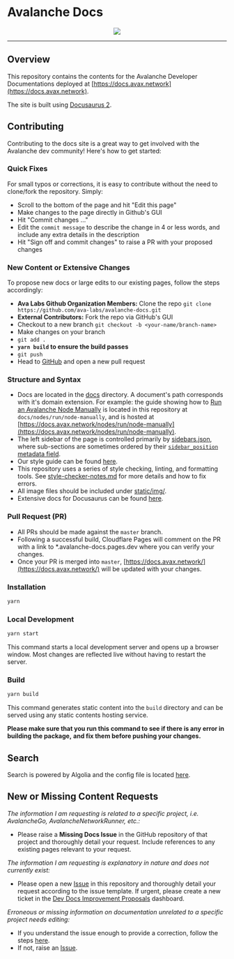 # Avalanche Docs

<div align="center">
  <img src="static/AvalancheLogoRed.png?raw=true">
</div>

---

## Overview

This repository contains the contents for the Avalanche Developer Documentations
deployed at [https://docs.avax.network](https://docs.avax.network).

The site is built using [Docusaurus 2](https://docusaurus.io/).

## Contributing

Contributing to the docs site is a great way to get involved with the Avalanche dev community!
Here's how to get started: 

### Quick Fixes

For small typos or corrections, it is easy to contribute without the need to clone/fork the
repository. Simply:

- Scroll to the bottom of the page and hit "Edit this page"
- Make changes to the page directly in Github's GUI
- Hit "Commit changes ..."
- Edit the `commit message` to describe the change in 4 or less words,
and include any extra details in the description
- Hit "Sign off and commit changes" to raise a PR with your proposed changes


### New Content or Extensive Changes

To propose new docs or large edits to our existing pages, follow the steps accordingly:

- **Ava Labs Github Organization Members:** Clone the repo
`git clone https://github.com/ava-labs/avalanche-docs.git`
- **External Contributors:** Fork the repo via GitHub's GUI
- Checkout to a new branch `git checkout -b <your-name/branch-name>`
- Make changes on your branch
- `git add .`
- **`yarn build` to ensure the build passes**
- `git push`
- Head to [GitHub](https://github.com/ava-labs/avalanche-docs)
and open a new pull request

### Structure and Syntax

- Docs are located in the [docs](docs) directory. A document's path corresponds
with it's domain extension. For example: the guide showing how to
[Run an Avalanche Node Manually](https://docs.avax.network/nodes/run/node-manually)
is located in this repository at `docs/nodes/run/node-manually`, and is hosted at
[https://docs.avax.network/nodes/run/node-manually](https://docs.avax.network/nodes/run/node-manually).
- The left sidebar of the page is controlled primarily by
[sidebars.json](sidebars.json), where sub-sections are sometimes ordered by their
[`sidebar_position` metadata field](https://docusaurus.io/docs/api/plugins/@docusaurus/plugin-content-docs#sidebar_position).
- Our style guide can be found [here](style-guide.md).
- This repository uses a series of style checking, linting, and formatting tools. See
[style-checker-notes.md](style-checker-notes.md) for more details and how to fix errors.
- All image files should be included under
[static/img/<corresponding-sub-drectory>](static/img).
- Extensive docs for Docusaurus can be found [here](https://docusaurus.io/docs).

### Pull Request (PR)

- All PRs should be made against the `master` branch.
- Following a successful build, Cloudflare Pages will comment on the PR with a link to
  \*.avalanche-docs.pages.dev where you can verify your changes.
- Once your PR is merged into `master`, [https://docs.avax.network/](https://docs.avax.network/)
  will be updated with your changes.

### Installation

```zsh
yarn
```

### Local Development

```zsh
yarn start
```

This command starts a local development server and opens up a browser window. Most changes are
reflected live without having to restart the server.

### Build

```zsh
yarn build
```

This command generates static content into the `build` directory and can be served using any static
contents hosting service.

**Please make sure that you run this command to see if there is any error in building the package,**
**and fix them before pushing your changes.**

## Search

Search is powered by Algolia and the config file is located
[here](https://github.com/algolia/docsearch-configs/blob/master/configs/avax.json).

## New or Missing Content Requests

_The information I am requesting is related to a specific project, i.e. AvalancheGo, AvalancheNetworkRunner, etc.:_

- Please raise a **Missing Docs Issue** in the GitHub repository of that project and
thoroughly detail your request. Include references to any existing pages relevant to your
request.

_The information I am requesting is explanatory in nature and does not currently exist:_

- Please open a new [Issue](https://github.com/ava-labs/avalanche-docs/issues/new/choose)
in this repository and thoroughly detail your request according to the issue template.
If urgent, please create a new ticket in the
[Dev Docs Improvement Proposals](https://github.com/orgs/ava-labs/projects/15/views/1)
dashboard.

_Erroneous or missing information on documentation unrelated to a specific project needs
editing:_

- If you understand the issue enough to provide a correction, follow the steps
[here](https://github.com/ava-labs/avalanche-docs#quick-fixes).
- If not, raise an [Issue](https://github.com/ava-labs/avalanche-docs/issues/new/choose).
